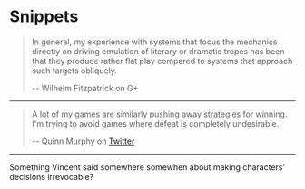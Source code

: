 # Snippets

> In general, my experience with systems that focus the mechanics directly on
> driving emulation of literary or dramatic tropes has been that they produce
> rather flat play compared to systems that approach such targets obliquely.
>
> -- Wilhelm Fitzpatrick on G+

---

> A lot of my games are similarly pushing away strategies for winning. I'm
> trying to avoid games where defeat is completely undesirable.
>
> -- Quinn Murphy on [Twitter](https://twitter.com/qh_murphy/status/596776701113151488)

---

Something Vincent said somewhere somewhen about making characters' decisions
irrevocable?
